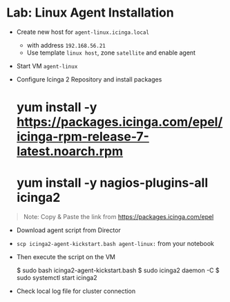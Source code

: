 Lab: Linux Agent Installation
=============================

* Create new host for `agent-linux.icinga.local`
    - with address `192.168.56.21`
    - Use template `linux host`, zone `satellite` and enable agent
* Start VM `agent-linux`
* Configure Icinga 2 Repository and install packages

    # yum install -y https://packages.icinga.com/epel/icinga-rpm-release-7-latest.noarch.rpm

    # yum install -y nagios-plugins-all icinga2

> Note: Copy & Paste the link from https://packages.icinga.com/epel

* Download agent script from Director
* `scp icinga2-agent-kickstart.bash agent-linux:` from your notebook
* Then execute the script on the VM

    $ sudo bash icinga2-agent-kickstart.bash
    $ sudo icinga2 daemon -C
    $ sudo systemctl start icinga2

* Check local log file for cluster connection
